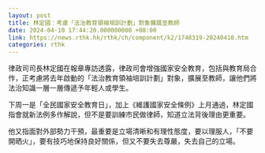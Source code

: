```yaml
---
layout: post
title: 林定國：考慮「法治教育領袖培訓計劃」對象擴展至教師
date: 2024-04-10 17:44:20.000000000 +08:00
link: https://news.rthk.hk/rthk/ch/component/k2/1748319-20240410.htm
categories: rthk
---
```


律政司司長林定國在報章專訪透露，律政司會增強國家安全教育，包括與教育局合作，正考慮將去年啟動的「法治教育領袖培訓計劃」對象，擴展至教師，讓他們將法治知識一層一層傳遞予年輕人或學生。

下周一是「全民國家安全教育日」，加上《維護國家安全條例》上月通過，林定國指會就新法例多作解說，但不是要訓練市民做律師，知道立法背後理由更重要。

他又指面對外部勢力干預，最重要是立場清晰和有理性態度，要以理服人，「不要開晒火」，要有技巧地保持良好關係，但又不要失去尊嚴，失去自己的立場。
